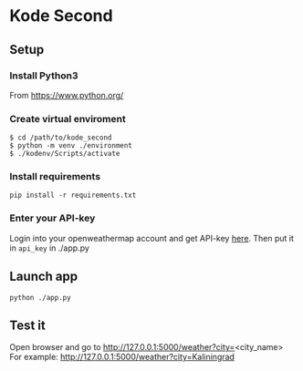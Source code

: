 # Kode Second
## Setup
### Install Python3
From https://www.python.org/
### Create virtual enviroment
```
$ cd /path/to/kode_second
$ python -m venv ./environment
$ ./kodenv/Scripts/activate
```
### Install requirements
```
pip install -r requirements.txt
```
### Enter your API-key
Login into your openweathermap account and get API-key [here](https://home.openweathermap.org/api_keys).
Then put it in `api_key` in ./app.py
## Launch app
```
python ./app.py
```
## Test it
Open browser and go to http://127.0.0.1:5000/weather?city=<city_name>
For example: http://127.0.0.1:5000/weather?city=Kaliningrad
